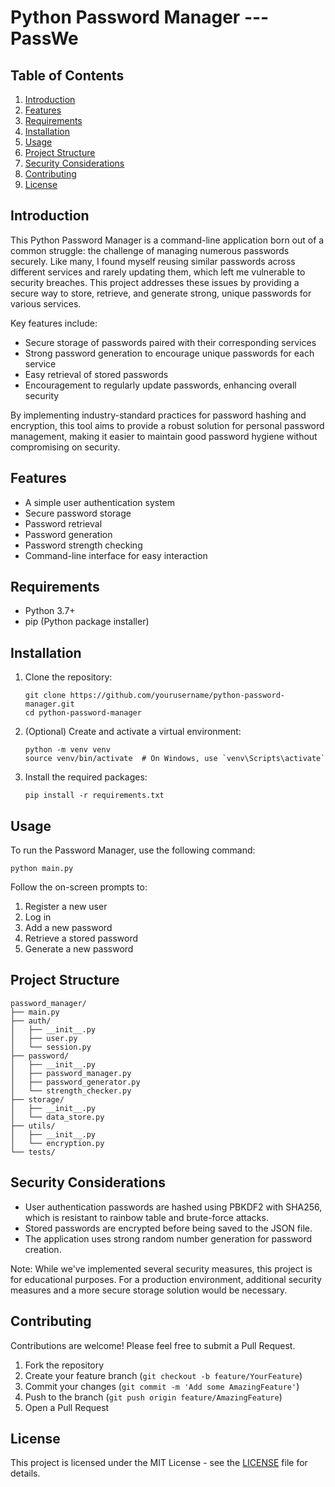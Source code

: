 # Python Password Manager ---PassWe

## Table of Contents
1. [Introduction](#introduction)
2. [Features](#features)
3. [Requirements](#requirements)
4. [Installation](#installation)
5. [Usage](#usage)
6. [Project Structure](#project-structure)
7. [Security Considerations](#security-considerations)
8. [Contributing](#contributing)
9. [License](#license)

## Introduction

This Python Password Manager is a command-line application born out of a common struggle: the challenge of managing numerous passwords securely. Like many, I found myself reusing similar passwords across different services and rarely updating them, which left me vulnerable to security breaches. This project addresses these issues by providing a secure way to store, retrieve, and generate strong, unique passwords for various services.

Key features include:
- Secure storage of passwords paired with their corresponding services
- Strong password generation to encourage unique passwords for each service
- Easy retrieval of stored passwords
- Encouragement to regularly update passwords, enhancing overall security

By implementing industry-standard practices for password hashing and encryption, this tool aims to provide a robust solution for personal password management, making it easier to maintain good password hygiene without compromising on security.

## Features

- A simple user authentication system
- Secure password storage
- Password retrieval
- Password generation
- Password strength checking
- Command-line interface for easy interaction

## Requirements

- Python 3.7+
- pip (Python package installer)

## Installation

1. Clone the repository:
   ```
   git clone https://github.com/yourusername/python-password-manager.git
   cd python-password-manager
   ```

2. (Optional) Create and activate a virtual environment:
   ```
   python -m venv venv
   source venv/bin/activate  # On Windows, use `venv\Scripts\activate`
   ```

3. Install the required packages:
   ```
   pip install -r requirements.txt
   ```

## Usage

To run the Password Manager, use the following command:

```
python main.py
```

Follow the on-screen prompts to:
1. Register a new user
2. Log in
3. Add a new password
4. Retrieve a stored password
5. Generate a new password



## Project Structure

```
password_manager/
├── main.py
├── auth/
│   ├── __init__.py
│   ├── user.py
│   └── session.py
├── password/
│   ├── __init__.py
│   ├── password_manager.py
│   ├── password_generator.py
│   └── strength_checker.py
├── storage/
│   ├── __init__.py
│   └── data_store.py
├── utils/
│   ├── __init__.py
│   └── encryption.py
└── tests/

```

## Security Considerations

- User authentication passwords are hashed using PBKDF2 with SHA256, which is resistant to rainbow table and brute-force attacks.
- Stored passwords are encrypted before being saved to the JSON file.
- The application uses strong random number generation for password creation.


Note: While we've implemented several security measures, this project is for educational purposes. For a production environment, additional security measures and a more secure storage solution would be necessary.



## Contributing

Contributions are welcome! Please feel free to submit a Pull Request.

1. Fork the repository
2. Create your feature branch (`git checkout -b feature/YourFeature`)
3. Commit your changes (`git commit -m 'Add some AmazingFeature'`)
4. Push to the branch (`git push origin feature/AmazingFeature`)
5. Open a Pull Request

## License

This project is licensed under the MIT License - see the [LICENSE](LICENSE) file for details.

